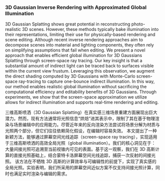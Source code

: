 ### 3D Gaussian Inverse Rendering with Approximated Global Illumination

3D Gaussian Splatting shows great potential in reconstructing photo-realistic 3D scenes. However, these methods typically bake illumination into their representations, limiting their use for physically-based rendering and scene editing. Although recent inverse rendering approaches aim to decompose scenes into material and lighting components, they often rely on simplifying assumptions that fail when editing. We present a novel approach that enables efficient global illumination for 3D Gaussians Splatting through screen-space ray tracing. Our key insight is that a substantial amount of indirect light can be traced back to surfaces visible within the current view frustum. Leveraging this observation, we augment the direct shading computed by 3D Gaussians with Monte-Carlo screen-space ray-tracing to capture one-bounce indirect illumination. In this way, our method enables realistic global illumination without sacrificing the computational efficiency and editability benefits of 3D Gaussians. Through experiments, we show that the screen-space approximation we utilize allows for indirect illumination and supports real-time rendering and editing.

三维高斯喷洒（3D Gaussian Splatting）在真实感三维场景重建方面展现出巨大潜力。然而，现有方法通常将光照信息“烘焙”进其表示中，限制了其在基于物理渲染与场景编辑中的应用能力。尽管近年来的反向渲染方法尝试将场景分解为材质与光照两个部分，但它们往往依赖简化假设，在编辑时容易失效。
本文提出了一种新颖方法，能够通过屏幕空间光线追踪（screen-space ray tracing），实现适用于三维高斯喷洒的高效全局光照（global illumination）。我们的核心洞见在于：大量间接光照可追溯至当前视锥内可见的表面。基于这一观察，我们在 3D 高斯计算的直接光照基础上，结合蒙特卡洛屏幕空间光线追踪，捕获一次反射的间接光照。
该方法在不牺牲 3D 高斯的计算效率与可编辑性的前提下，实现了真实感的全局光照。实验表明，我们所采用的屏幕空间近似方案不仅支持间接光照计算，同时也满足实时渲染与编辑的需求。
